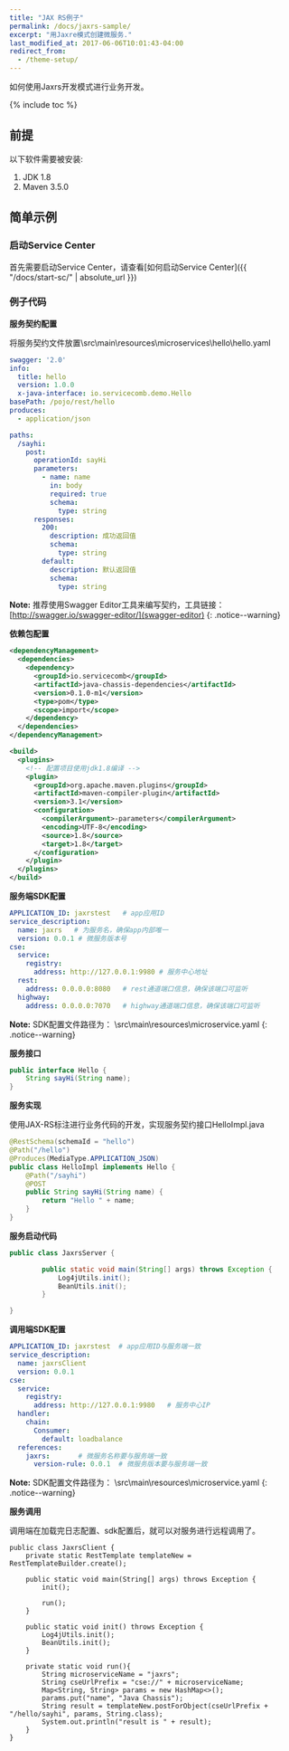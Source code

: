 ```yaml
---
title: "JAX RS例子"
permalink: /docs/jaxrs-sample/
excerpt: "用Jaxre模式创建微服务."
last_modified_at: 2017-06-06T10:01:43-04:00
redirect_from:
  - /theme-setup/
---
```


如何使用Jaxrs开发模式进行业务开发。

{% include toc %}

## 前提
以下软件需要被安装:


1. JDK 1.8
2. Maven 3.5.0 


## 简单示例
### 启动Service Center

首先需要启动Service Center，请查看[如何启动Service Center]({{ "/docs/start-sc/" | absolute_url }})

### 例子代码

**服务契约配置**

将服务契约文件放置\src\main\resources\microservices\hello\hello.yaml

```yaml
swagger: '2.0'
info:
  title: hello
  version: 1.0.0
  x-java-interface: io.servicecomb.demo.Hello
basePath: /pojo/rest/hello
produces:
  - application/json

paths:
  /sayhi:
    post:
      operationId: sayHi
      parameters:
        - name: name
          in: body
          required: true
          schema:
            type: string
      responses:
        200:
          description: 成功返回值
          schema:
            type: string
        default:
          description: 默认返回值
          schema:
            type: string
```
**Note:** 推荐使用Swagger Editor工具来编写契约，工具链接：[http://swagger.io/swagger-editor/](swagger-editor)
{: .notice--warning}

**依赖包配置**

```xml
<dependencyManagement>
  <dependencies>
    <dependency>
      <groupId>io.servicecomb</groupId>
      <artifactId>java-chassis-dependencies</artifactId>
      <version>0.1.0-m1</version>
      <type>pom</type>
      <scope>import</scope>
    </dependency>
  </dependencies>
</dependencyManagement>

<build>
  <plugins>
    <!-- 配置项目使用jdk1.8编译 -->
    <plugin>
      <groupId>org.apache.maven.plugins</groupId>
      <artifactId>maven-compiler-plugin</artifactId>
      <version>3.1</version>
      <configuration>
        <compilerArgument>-parameters</compilerArgument>
        <encoding>UTF-8</encoding>
        <source>1.8</source>
        <target>1.8</target>
      </configuration>
    </plugin>
  </plugins>
</build>
```

**服务端SDK配置**

```yaml
APPLICATION_ID: jaxrstest   # app应用ID
service_description:
  name: jaxrs   # 为服务名，确保app内部唯一
  version: 0.0.1 # 微服务版本号
cse:
  service:
    registry:
      address: http://127.0.0.1:9980 # 服务中心地址
  rest:
    address: 0.0.0.0:8080   # rest通道端口信息，确保该端口可监听
  highway:
    address: 0.0.0.0:7070   # highway通道端口信息，确保该端口可监听
```

**Note:** SDK配置文件路径为： \src\main\resources\microservice.yaml
{: .notice--warning}


**服务接口**

```java
public interface Hello {
    String sayHi(String name);
}
```

**服务实现**

使用JAX-RS标注进行业务代码的开发，实现服务契约接口HelloImpl.java

```java
@RestSchema(schemaId = "hello")
@Path("/hello")
@Produces(MediaType.APPLICATION_JSON)
public class HelloImpl implements Hello {
    @Path("/sayhi")
    @POST
    public String sayHi(String name) {
        return "Hello " + name;
    }
}
```

**服务启动代码**


```java
public class JaxrsServer {

        public static void main(String[] args) throws Exception {
            Log4jUtils.init();
            BeanUtils.init();
        }

}
```


**调用端SDK配置**

```yaml
APPLICATION_ID: jaxrstest  # app应用ID与服务端一致
service_description:
  name: jaxrsClient
  version: 0.0.1
cse:
  service:
    registry:
      address: http://127.0.0.1:9980   # 服务中心IP
  handler:
    chain:
      Consumer:
        default: loadbalance
  references:
    jaxrs:       # 微服务名称要与服务端一致
      version-rule: 0.0.1  # 微服务版本要与服务端一致
```

**Note:** SDK配置文件路径为： \src\main\resources\microservice.yaml
{: .notice--warning}


**服务调用**

调用端在加载完日志配置、sdk配置后，就可以对服务进行远程调用了。

```
public class JaxrsClient {
    private static RestTemplate templateNew = RestTemplateBuilder.create();

    public static void main(String[] args) throws Exception {
        init();

        run();
    }

    public static void init() throws Exception {
        Log4jUtils.init();
        BeanUtils.init();
    }

    private static void run(){
        String microserviceName = "jaxrs";
        String cseUrlPrefix = "cse://" + microserviceName;
        Map<String, String> params = new HashMap<>();
        params.put("name", "Java Chassis");
        String result = templateNew.postForObject(cseUrlPrefix + "/hello/sayhi", params, String.class);
        System.out.println("result is " + result);
    }
}

```
